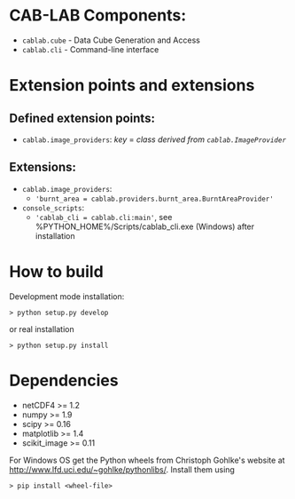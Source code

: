 
# CAB-LAB Components:

* `cablab.cube` - Data Cube Generation and Access
* `cablab.cli` - Command-line interface

# Extension points and extensions

## Defined extension points:

* `cablab.image_providers`: *key* = *class derived from `cablab.ImageProvider`*    

## Extensions:

* `cablab.image_providers`: 
  * `'burnt_area = cablab.providers.burnt_area.BurntAreaProvider'`    
* `console_scripts`: 
  * `'cablab_cli = cablab.cli:main'`, see %PYTHON_HOME%/Scripts/cablab_cli.exe (Windows) after installation
    

# How to build

Development mode installation:

    > python setup.py develop
    
or real installation
    
    > python setup.py install

# Dependencies

* netCDF4  >= 1.2
* numpy >= 1.9
* scipy >= 0.16
* matplotlib >= 1.4
* scikit_image >= 0.11

For Windows OS get the Python wheels from Christoph Gohlke's website at http://www.lfd.uci.edu/~gohlke/pythonlibs/.
Install them using

    > pip install <wheel-file>

